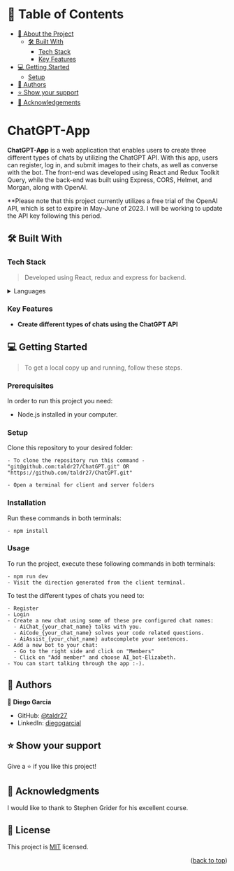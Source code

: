 <a name="readme-top"></a>

# 📗 Table of Contents

- [📖 About the Project](#about-project)
  - [🛠 Built With](#built-with)
    - [Tech Stack](#tech-stack)
    - [Key Features](#key-features)
- [💻 Getting Started](#getting-started)
  - [Setup](#setup)
- [👥 Authors](#authors)
- [⭐️ Show your support](#support)
- [🙏 Acknowledgements](#acknowledgements)

<!-- PROJECT DESCRIPTION -->

# ChatGPT-App <a name="about-project"></a>

**ChatGPT-App** is a web application that enables users to create three different types of chats by utilizing the ChatGPT API. With this app, users can register, log in, and submit images to their chats, as well as converse with the bot. The front-end was developed using React and Redux Toolkit Query, while the back-end was built using Express, CORS, Helmet, and Morgan, along with OpenAI.

**Please note that this project currently utilizes a free trial of the OpenAI API, which is set to expire in May-June of 2023. I will be working to update the API key following this period.


## 🛠 Built With <a name="built-with"></a>

### Tech Stack <a name="tech-stack"></a>

> Developed using React, redux and express for backend.
<details>
  <summary>Languages</summary>
  <ul>
    <li><a href="https://reactjs.org/">React</a></li>
  </ul>
  <ul>
    <li><a href="https://redux.js.org/">Redux</a></li>
  </ul>
  <ul>
    <li><a href="https://openai.com/">OpenAi</a></li>
  </ul>
</details>

### Key Features <a name="key-features"></a>
- **Create different types of chats using the ChatGPT API**

## 💻 Getting Started <a name="getting-started"></a>
> To get a local copy up and running, follow these steps.

### Prerequisites

In order to run this project you need:

- Node.js installed in your computer.

### Setup
Clone this repository to your desired folder:
```
- To clone the repository run this command - "git@github.com:taldr27/ChatGPT.git" OR "https://github.com/taldr27/ChatGPT.git"

- Open a terminal for client and server folders
```
### Installation
Run these commands in both terminals:
```
- npm install
```

### Usage
To run the project, execute these following commands in both terminals:

  ```
- npm run dev
- Visit the direction generated from the client terminal.
  ```

To test the different types of chats you need to:

```
- Register
- Login
- Create a new chat using some of these pre configured chat names:
  - AiChat_{your_chat_name} talks with you.
  - AiCode_{your_chat_name} solves your code related questions.
  - AiAssist_{your_chat_name} autocomplete your sentences.
- Add a new bot to your chat:
  - Go to the right side and click on "Members"
  - Click on "Add member" and choose AI_bot-Elizabeth.
- You can start talking through the app :-).
```
## 👥 Authors <a name="authors"></a>

👤 **Diego Garcia**

- GitHub: [@taldr27](https://github.com/taldr27)
- LinkedIn: [diegogarcial](https://www.linkedin.com/in/diegogarcial/)

## ⭐️ Show your support <a name="support"></a>

Give a ⭐️ if you like this project!


## 🙏 Acknowledgments <a name="acknowledgements"></a>

I would like to thank to Stephen Grider for his excellent course.

## 📝 License <a name="license"></a>

This project is [MIT](./LICENSE) licensed.

<p align="right">(<a href="#readme-top">back to top</a>)</p>
